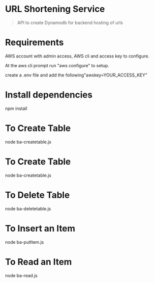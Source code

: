 # URL Shortening Service

> API to create Dynamodb for backend hosting of urls

# Requirements
AWS account with admin access, AWS cli and access key to configure.

At the aws cli prompt run "aws configure" to setup.

create a .env file and add the following"awskey=YOUR_ACCESS_KEY"

# Install dependencies
npm install

# To Create Table
node ba-createtable.js

# To Create Table
node ba-createtable.js

# To Delete Table
node ba-deletetable.js

# To Insert an Item
node ba-putItem.js

# To Read an Item
node ba-read.js

